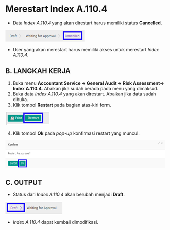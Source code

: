 # Merestart Index A.110.4

* Data *Index A.110.4* yang akan direstart harus memiliki status **Cancelled**.

![](../../../img/index-a1104/status-cancelled.png)

* User yang akan merestart harus memiliki akses untuk merestart *Index A.110.4*.

## B. LANGKAH KERJA

1. Buka menu **Accountant Service -> General Audit -> Risk Assessment-> Index A.110.4**. Abaikan jika sudah berada pada menu yang dimaksud.
2. Buka data *Index A.110.4* yang akan direstart. Abaikan jika data sudah dibuka.
3. Klik tombol **Restart** pada bagian atas-kiri form.

![](../../../img/index-a1104/tombol-restart.png)

4. Klik tombol **Ok** pada *pop-up* konfirmasi restart yang muncul.

![](../../../img/index-a1104/pop-up-konfirmasi-restart.png)

## C. OUTPUT

* Status dari *Index A.110.4* akan berubah menjadi **Draft**.

![](../../../img/index-a1104/status-draft.png)

* *Index A.110.4* dapat kembali dimodifikasi.
